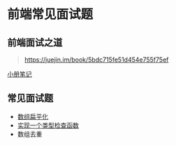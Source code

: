 # 前端常见面试题

## 前端面试之道

> https://juejin.im/book/5bdc715fe51d454e755f75ef

[小册笔记](./juejinYck/README.md)

## 常见面试题

+ [数组扁平化](./Array_flattern.js)
+ [实现一个类型检查函数](./checkType.js)
+ 数组去重